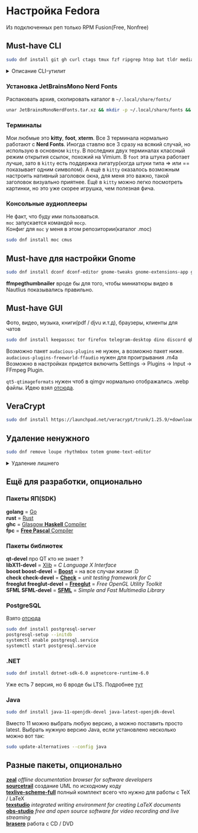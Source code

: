 # Настройка Fedora

Из подключенных реп только RPM Fusion(Free, Nonfree)

## Must-have CLI
```bash
sudo dnf install git gh curl ctags tmux fzf ripgrep htop bat tldr mediainfo unar xclip wl-clipboard sox speedtest-cli ddgr inxi screenfetch neofetch fastfetch cpu-x kitty g3kb-switch lua neovim python3-neovim gcc gcc-c++ gdb valgrind cmake nodejs nodejs-npm python3 python3-devel
```

<details>
  <summary>Описание CLI-утилит</summary>

  __git__ а куда без него ? \
  __gh__ [GitHub CLI](https://cli.github.com) \
  [__curl__](https://github.com/curl/curl) он есть обычно, но на всякий случай \
  __ctags__ это теги, не факт что нужно (сейчас LSP использую) \
  [__tmux__](https://github.com/tmux/tmux) для вкладок в терминале и скриптов открывающих окна :) \
  [__fzf__](https://github.com/junegunn/fzf) для поиска файлов \
  [__ripgrep__](https://github.com/BurntSushi/ripgrep) улучшенный grep (будет нужен в NeoVim) \
  __htop__ чтоб смотреть процессы \
  [__bat__](https://github.com/sharkdp/bat) улучшенный cat / less с подсветкой синтаксиса \
  [__tldr__](https://github.com/tldr-pages/tldr-python-client) аналог man, но в стиле коротких шпор \
  [__unar__](https://theunarchiver.com/command-line) лучший распаковщик, в 1 команду любые архивы \
  [__xclip__](https://github.com/astrand/xclip) работа с буфером обмена в X11 = скопировать текст или файл \
  [__wl-clipboard__](https://github.com/bugaevc/wl-clipboard) тоже самое, но для Wayland(нужно для NeoVim!) \
  [__sox__](https://sox.sourceforge.net) позволяет проиграть один аудиофайл командой `play` \
  [__speedtest-cli__](https://github.com/sivel/speedtest-cli) утилита для проверки скорости интернета \
  [__ddgr__](https://github.com/jarun/ddgr) поиск через DuckDuckGo \
  [__inxi__](https://smxi.org/docs/inxi.htm) утилита, с помощью которой можно узнать подробную информацию о системе и железе \
  [__screenfetch__](https://github.com/KittyKatt/screenFetch) общая информация о системе(CPU, GPU, RAM и.т.д) \
  [__neofetch__](https://github.com/dylanaraps/neofetch) тоже самое и тоже на Bash \
  [__fastfetch__](https://github.com/fastfetch-cli/fastfetch) _like neofetch, but much faster_, чуть больше инфы, например может показать шрифт терминала \
  [__kitty__](https://sw.kovidgoyal.net/kitty/) мой любимый терминал \
  [__CPU-X__](https://github.com/TheTumultuousUnicornOfDarkness/CPU-X) утилита с графическим интерфейсом, аналогичная CPU-Z на Windows, показывает подробную инфу о процессоре \
  [__g3kb-switch__](https://github.com/lyokha/g3kb-switch) утилита для автоматического переключения языков в Vim(с помощью плагина xkb-switch), версия для Gnome \
  __lua neovim python3-neovim__ набор пакетов для установки NeoVim, Lua и так в комплекте, но ставлю его отдельно, чтоб сам Lua можно было поизучать \
  __gcc gcc-c++ gdb valgrind cmake__ базовый набор для __C / C++__: компиляторы, отладчик [GDB](https://sourceware.org/gdb/), утилита поиска ошибок работы с памятью [Valgrind](https://valgrind.org), [CMake](https://cmake.org) для сборки \
  __nodejs nodejsnpm__ [__Node.js__](https://nodejs.org/en) и [Node Package Manager](https://www.npmjs.com) \
  __python3 python3-devel__ [__Python__](https://www.python.org) и на всякий случай devel-файлы(кажется нужно для связки Python + C++)
</details>

### Установка JetBrainsMono Nerd Fonts

Распаковать архив, скопировать каталог в `~/.local/share/fonts/`
```bash
unar JetBrainsMonoNerdFonts.tar.xz && mkdir -p ~/.local/share/fonts && cp -r ./JetBrainsMonoNerdFonts ~/.local/share/fonts/
```

### Терминалы

Мои любмые это __kitty__, __foot__, __xterm__.
Все 3 терминала нормально работают с __Nerd Fonts__.
Иногда ставлю все 3 сразу на всякий случай, но использую в основном `kitty`.
В последних двух терминалах классный режим открытия ссылок,
похожий на Vimium. В `foot` эта штука работает лучше,
зато в `kitty` есть поддержка лигатур(когда штуки типа => или == показывает одним символом).
А ещё в `kitty` оказалось возможным настроить нативный заголовок окна, для меня
это важно, такой заголовок визуально приятнее. Ещё в `kitty` можно легко посмотреть картинки,
но это уже скорее игрушка, чем полезная фича.

### Консольные аудиоплееры

Не факт, что буду ими пользоваться. \
`moc` запускается командой `mocp`. \
Конфиг для `moc` у меня в этом репозитории(каталог .moc)

```bash
sudo dnf install moc cmus
```

## Must-have для настройки Gnome

```bash
sudo dnf install dconf dconf-editor gnome-tweaks gnome-extensions-app gnome-shell-extension-appindicator ffmpegthumbnailer
```
__ffmpegthumbnailer__ вроде бы для того, чтобы миниатюры видео в Nautlius показывались правильно.

## Must-have GUI

Фото, видео, музыка, книги(pdf / djvu и.т.д), браузеры, клиенты для чатов

```bash
sudo dnf install keepassxc tor firefox telegram-desktop dino discord qbittorrent qt5-qtimageformats qimgv vlc audacious audacious-plugins audacious-plugins-freeworld-ffaudio zathura zathura-plugins-all
```

Возможно пакет `audacious-plugins` не нужен, а возможно пакет ниже. \
`audacious-plugins-freeworld-ffaudio` нужен для проигрывания .m4a \
Возможно в настройках придется включить Settings -> Plugins -> Input -> FFmpeg Plugin.

`qt5-qtimageformats` нужен чтоб в qimgv нормально отображались .webp файлы. Идею взял
[отсюда](https://github.com/easymodo/qimgv/issues/439).

## VeraCrypt
```bash
sudo dnf install https://launchpad.net/veracrypt/trunk/1.25.9/+download/veracrypt-1.25.9-CentOS-8-x86_64.rpm
```

## Удаление ненужного
```bash
sudo dnf remove loupe rhythmbox totem gnome-text-editor
```
<details>
  <summary>Удаление лишнего</summary>

  __totem__ = GNOME Videos \
  __loupe__ = GNOME Images \
  __rhythmbox__ = музыкальный плеер \
  __gnome-text-editor__ = текстовый редактор
</details>

## Ещё для разработки, опционально

### Пакеты ЯП(SDK)

__golang__ = [Go](https://go.dev) \
__rust__ = [Rust](https://www.rust-lang.org) \
__ghc__ = [Glasgow __Haskell__ Compiler](https://www.haskell.org/ghc/) \
__fpc__ = [__Free Pascal__ Compiler](https://www.freepascal.org)

### Пакеты библиотек
__qt-devel__ про QT кто не знает ? \
__libX11-devel__ = [Xlib](https://www.x.org/releases/current/doc/libX11/libX11/libX11.html) = _C Language X Interface_ \
__boost boost-devel__ = [__Boost__](https://www.boost.org) = на все случаи жизни :D \
__check check-devel__ = [__Check__](https://libcheck.github.io/check/) = _unit testing framework for C_ \
__freeglut freeglut-devel__ = [__Freeglut__](https://github.com/freeglut/freeglut) = _Free OpenGL Utility Toolkit_ \
__SFML SFML-devel__ = [__SFML__](https://www.sfml-dev.org) = _Simple and Fast Multimedia Library_

### PostgreSQL
Взято [отсюда](https://www.postgresql.org/download/linux/redhat/)
```bash
sudo dnf install postgresql-server
postgresql-setup --initdb
systemctl enable postgresql.service
systemctl start postgresql.service
```

### .NET
```bash
sudo dnf install dotnet-sdk-6.0 aspnetcore-runtime-6.0
```

Уже есть 7 версия, но 6 вроде бы LTS.
Подробнее [тут](https://learn.microsoft.com/en-us/dotnet/core/install/linux-fedora)

### Java
```bash
sudo dnf install java-11-openjdk-devel java-latest-openjdk-devel
```

Вместо 11 можно выбрать любую версию, а можно поставить просто latest.
Выбрать нужную версию Java, если установлено несколько можно вот так:
```bash
sudo update-alternatives --config java
```

## Разные пакеты, опционально
[__zeal__](https://zealdocs.org) _offline documentation browser for software developers_ \
[__sourcetrail__](https://github.com/CoatiSoftware/Sourcetrail) создание UML по исходному коду \
[__texlive-scheme-full__](https://www.tug.org/texlive/) полный комплект всего что нужно для работы с TeX / LaTeX \
[__texstudio__](https://www.texstudio.org) _integrated writing environment for creating LaTeX documents_ \
[__obs-studio__](https://obsproject.com) _free and open source software for video recording and live streaming_ \
[__brasero__](https://gitlab.gnome.org/GNOME/brasero) работа с CD / DVD
